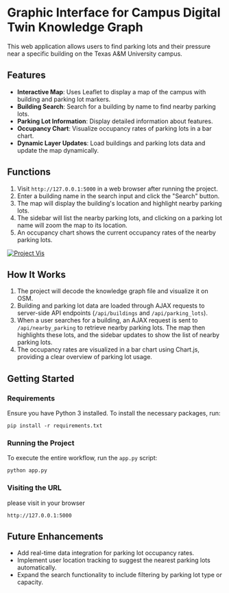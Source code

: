 # Graphic Interface for Campus Digital Twin Knowledge Graph

This web application allows users to find parking lots and their pressure near a specific building on the Texas A&M University campus. 

## Features

- **Interactive Map**: Uses Leaflet to display a map of the campus with building and parking lot markers.
- **Building Search**: Search for a building by name to find nearby parking lots.
- **Parking Lot Information**: Display detailed information about features.
- **Occupancy Chart**: Visualize occupancy rates of parking lots in a bar chart.
- **Dynamic Layer Updates**: Load buildings and parking lots data and update the map dynamically.

## Functions

1. Visit `http://127.0.0.1:5000` in a web browser after running the project.
2. Enter a building name in the search input and click the "Search" button.
3. The map will display the building's location and highlight nearby parking lots.
4. The sidebar will list the nearby parking lots, and clicking on a parking lot name will zoom the map to its location.
5. An occupancy chart shows the current occupancy rates of the nearby parking lots.

[![Project Vis](Graphic%20interface.png)](https://youtu.be/sQKgBkpvUxw)

## How It Works

1. The project will decode the knowledge graph file and visualize it on OSM.
2. Building and parking lot data are loaded through AJAX requests to server-side API endpoints (`/api/buildings` and `/api/parking_lots`).
3. When a user searches for a building, an AJAX request is sent to `/api/nearby_parking` to retrieve nearby parking lots. The map then highlights these lots, and the sidebar updates to show the list of nearby parking lots.
4. The occupancy rates are visualized in a bar chart using Chart.js, providing a clear overview of parking lot usage.

## Getting Started

### Requirements

Ensure you have Python 3 installed. To install the necessary packages, run:

```
pip install -r requirements.txt
```
### Running the Project

To execute the entire workflow, run the `app.py` script:

```
python app.py
```
### Visiting the URL

please visit in your browser

```
http://127.0.0.1:5000
```

## Future Enhancements

- Add real-time data integration for parking lot occupancy rates.
- Implement user location tracking to suggest the nearest parking lots automatically.
- Expand the search functionality to include filtering by parking lot type or capacity.
